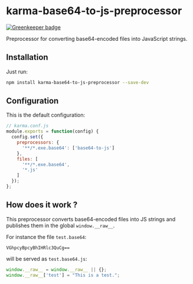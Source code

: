 # karma-base64-to-js-preprocessor

[![Greenkeeper badge](https://badges.greenkeeper.io/opensheetmusicdisplay/karma-base64-to-js-preprocessor.svg)](https://greenkeeper.io/)

Preprocessor for converting base64-encoded files into JavaScript strings.

## Installation

Just run:
```bash
npm install karma-base64-to-js-preprocessor --save-dev
```

## Configuration
This is the default configuration:
```js
// karma.conf.js
module.exports = function(config) {
  config.set({
    preprocessors: {
      '**/*.exe.base64': ['base64-to-js']
    },
    files: [
      '**/*.exe.base64',
      '*.js'
    ]
  });
};
```

## How does it work ?

This preprocessor converts base64-encoded files into JS strings and publishes them in the global `window.__raw__`.

For instance the file `test.base64`:
```
VGhpcyBpcyBhIHRlc3QuCg==
```
will be served as `test.base64.js`:
```js
window.__raw__ = window.__raw__ || {};
window.__raw__['test'] = "This is a test.";
```
